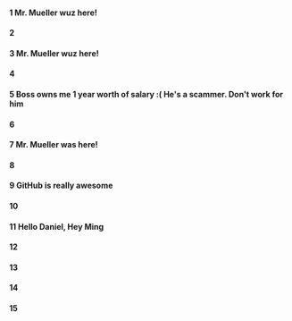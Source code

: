 #### 1 Mr. Mueller wuz here!
#### 2
#### 3 Mr. Mueller wuz here!
#### 4
#### 5 Boss owns me 1 year worth of salary :( He's a scammer. Don't work for him
#### 6
#### 7 Mr. Mueller was here!
#### 8
#### 9 GitHub is really awesome
#### 10
#### 11 Hello Daniel, Hey Ming
#### 12
#### 13
#### 14
#### 15